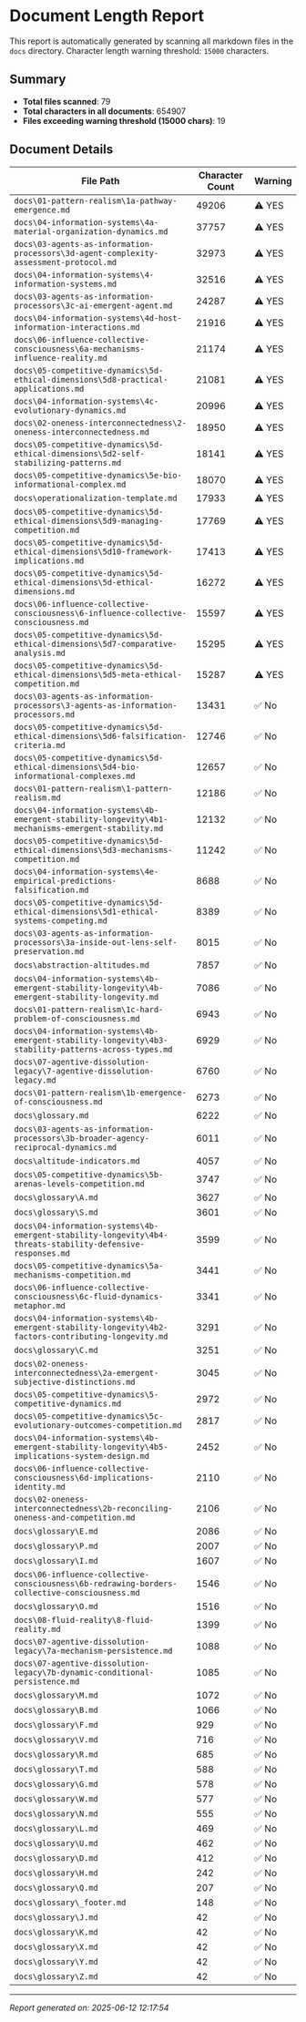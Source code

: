 # Document Length Report

This report is automatically generated by scanning all markdown files in the `docs` directory.
Character length warning threshold: `15000` characters.

## Summary

- **Total files scanned**: 79
- **Total characters in all documents**: 654907
- **Files exceeding warning threshold (15000 chars)**: 19

## Document Details

| File Path | Character Count | Warning |
|---|---|---|
| `docs\01-pattern-realism\1a-pathway-emergence.md` | 49206 | ⚠️ YES |
| `docs\04-information-systems\4a-material-organization-dynamics.md` | 37757 | ⚠️ YES |
| `docs\03-agents-as-information-processors\3d-agent-complexity-assessment-protocol.md` | 32973 | ⚠️ YES |
| `docs\04-information-systems\4-information-systems.md` | 32516 | ⚠️ YES |
| `docs\03-agents-as-information-processors\3c-ai-emergent-agent.md` | 24287 | ⚠️ YES |
| `docs\04-information-systems\4d-host-information-interactions.md` | 21916 | ⚠️ YES |
| `docs\06-influence-collective-consciousness\6a-mechanisms-influence-reality.md` | 21174 | ⚠️ YES |
| `docs\05-competitive-dynamics\5d-ethical-dimensions\5d8-practical-applications.md` | 21081 | ⚠️ YES |
| `docs\04-information-systems\4c-evolutionary-dynamics.md` | 20996 | ⚠️ YES |
| `docs\02-oneness-interconnectedness\2-oneness-interconnectedness.md` | 18950 | ⚠️ YES |
| `docs\05-competitive-dynamics\5d-ethical-dimensions\5d2-self-stabilizing-patterns.md` | 18141 | ⚠️ YES |
| `docs\05-competitive-dynamics\5e-bio-informational-complex.md` | 18070 | ⚠️ YES |
| `docs\operationalization-template.md` | 17933 | ⚠️ YES |
| `docs\05-competitive-dynamics\5d-ethical-dimensions\5d9-managing-competition.md` | 17769 | ⚠️ YES |
| `docs\05-competitive-dynamics\5d-ethical-dimensions\5d10-framework-implications.md` | 17413 | ⚠️ YES |
| `docs\05-competitive-dynamics\5d-ethical-dimensions\5d-ethical-dimensions.md` | 16272 | ⚠️ YES |
| `docs\06-influence-collective-consciousness\6-influence-collective-consciousness.md` | 15597 | ⚠️ YES |
| `docs\05-competitive-dynamics\5d-ethical-dimensions\5d7-comparative-analysis.md` | 15295 | ⚠️ YES |
| `docs\05-competitive-dynamics\5d-ethical-dimensions\5d5-meta-ethical-competition.md` | 15287 | ⚠️ YES |
| `docs\03-agents-as-information-processors\3-agents-as-information-processors.md` | 13431 | ✅ No |
| `docs\05-competitive-dynamics\5d-ethical-dimensions\5d6-falsification-criteria.md` | 12746 | ✅ No |
| `docs\05-competitive-dynamics\5d-ethical-dimensions\5d4-bio-informational-complexes.md` | 12657 | ✅ No |
| `docs\01-pattern-realism\1-pattern-realism.md` | 12186 | ✅ No |
| `docs\04-information-systems\4b-emergent-stability-longevity\4b1-mechanisms-emergent-stability.md` | 12132 | ✅ No |
| `docs\05-competitive-dynamics\5d-ethical-dimensions\5d3-mechanisms-competition.md` | 11242 | ✅ No |
| `docs\04-information-systems\4e-empirical-predictions-falsification.md` | 8688 | ✅ No |
| `docs\05-competitive-dynamics\5d-ethical-dimensions\5d1-ethical-systems-competing.md` | 8389 | ✅ No |
| `docs\03-agents-as-information-processors\3a-inside-out-lens-self-preservation.md` | 8015 | ✅ No |
| `docs\abstraction-altitudes.md` | 7857 | ✅ No |
| `docs\04-information-systems\4b-emergent-stability-longevity\4b-emergent-stability-longevity.md` | 7086 | ✅ No |
| `docs\01-pattern-realism\1c-hard-problem-of-consciousness.md` | 6943 | ✅ No |
| `docs\04-information-systems\4b-emergent-stability-longevity\4b3-stability-patterns-across-types.md` | 6929 | ✅ No |
| `docs\07-agentive-dissolution-legacy\7-agentive-dissolution-legacy.md` | 6760 | ✅ No |
| `docs\01-pattern-realism\1b-emergence-of-consciousness.md` | 6273 | ✅ No |
| `docs\glossary.md` | 6222 | ✅ No |
| `docs\03-agents-as-information-processors\3b-broader-agency-reciprocal-dynamics.md` | 6011 | ✅ No |
| `docs\altitude-indicators.md` | 4057 | ✅ No |
| `docs\05-competitive-dynamics\5b-arenas-levels-competition.md` | 3747 | ✅ No |
| `docs\glossary\A.md` | 3627 | ✅ No |
| `docs\glossary\S.md` | 3601 | ✅ No |
| `docs\04-information-systems\4b-emergent-stability-longevity\4b4-threats-stability-defensive-responses.md` | 3599 | ✅ No |
| `docs\05-competitive-dynamics\5a-mechanisms-competition.md` | 3441 | ✅ No |
| `docs\06-influence-collective-consciousness\6c-fluid-dynamics-metaphor.md` | 3341 | ✅ No |
| `docs\04-information-systems\4b-emergent-stability-longevity\4b2-factors-contributing-longevity.md` | 3291 | ✅ No |
| `docs\glossary\C.md` | 3251 | ✅ No |
| `docs\02-oneness-interconnectedness\2a-emergent-subjective-distinctions.md` | 3045 | ✅ No |
| `docs\05-competitive-dynamics\5-competitive-dynamics.md` | 2972 | ✅ No |
| `docs\05-competitive-dynamics\5c-evolutionary-outcomes-competition.md` | 2817 | ✅ No |
| `docs\04-information-systems\4b-emergent-stability-longevity\4b5-implications-system-design.md` | 2452 | ✅ No |
| `docs\06-influence-collective-consciousness\6d-implications-identity.md` | 2110 | ✅ No |
| `docs\02-oneness-interconnectedness\2b-reconciling-oneness-and-competition.md` | 2106 | ✅ No |
| `docs\glossary\E.md` | 2086 | ✅ No |
| `docs\glossary\P.md` | 2007 | ✅ No |
| `docs\glossary\I.md` | 1607 | ✅ No |
| `docs\06-influence-collective-consciousness\6b-redrawing-borders-collective-consciousness.md` | 1546 | ✅ No |
| `docs\glossary\O.md` | 1516 | ✅ No |
| `docs\08-fluid-reality\8-fluid-reality.md` | 1399 | ✅ No |
| `docs\07-agentive-dissolution-legacy\7a-mechanism-persistence.md` | 1088 | ✅ No |
| `docs\07-agentive-dissolution-legacy\7b-dynamic-conditional-persistence.md` | 1085 | ✅ No |
| `docs\glossary\M.md` | 1072 | ✅ No |
| `docs\glossary\B.md` | 1066 | ✅ No |
| `docs\glossary\F.md` | 929 | ✅ No |
| `docs\glossary\V.md` | 716 | ✅ No |
| `docs\glossary\R.md` | 685 | ✅ No |
| `docs\glossary\T.md` | 588 | ✅ No |
| `docs\glossary\G.md` | 578 | ✅ No |
| `docs\glossary\W.md` | 577 | ✅ No |
| `docs\glossary\N.md` | 555 | ✅ No |
| `docs\glossary\L.md` | 469 | ✅ No |
| `docs\glossary\U.md` | 462 | ✅ No |
| `docs\glossary\D.md` | 412 | ✅ No |
| `docs\glossary\H.md` | 242 | ✅ No |
| `docs\glossary\Q.md` | 207 | ✅ No |
| `docs\glossary\_footer.md` | 148 | ✅ No |
| `docs\glossary\J.md` | 42 | ✅ No |
| `docs\glossary\K.md` | 42 | ✅ No |
| `docs\glossary\X.md` | 42 | ✅ No |
| `docs\glossary\Y.md` | 42 | ✅ No |
| `docs\glossary\Z.md` | 42 | ✅ No |

---

*Report generated on: 2025-06-12 12:17:54*
